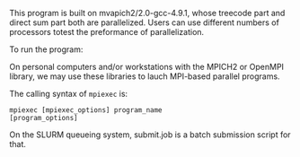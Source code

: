 This program is built on mvapich2/2.0-gcc-4.9.1, whose treecode part and direct sum part both are parallelized. Users can use different numbers of processors totest the preformance of parallelization.

To run the program:

<p>On personal computers and/or workstations with the MPICH2 or OpenMPI library, we may use these libraries to lauch MPI-based parallel programs.

The calling syntax of <code>mpiexec</code> is:

<code>mpiexec [mpiexec_options] program_name [program_options]</code></p>

<p>On the SLURM queueing system, submit.job is a batch submission script for that.</p>




